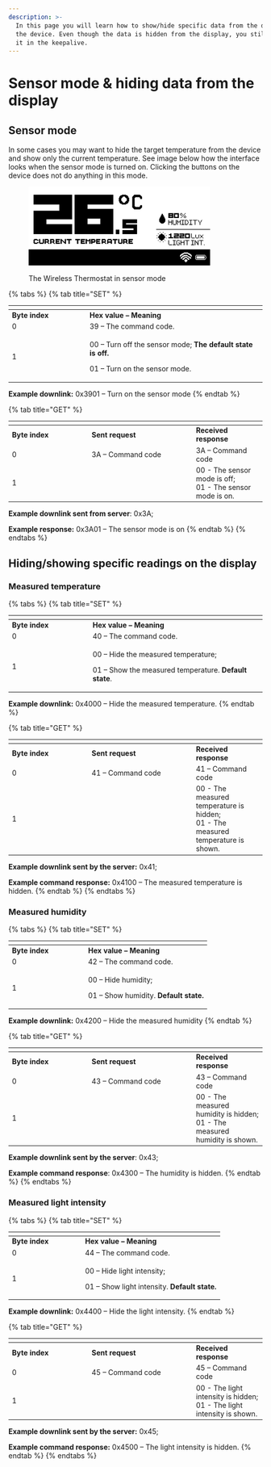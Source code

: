 ```yaml
---
description: >-
  In this page you will learn how to show/hide specific data from the display of
  the device. Even though the data is hidden from the display, you still receive
  it in the keepalive.
---
```


# Sensor mode & hiding data from the display

## Sensor mode

In some cases you may want to hide the target temperature from the device and show only the current temperature. See image below how the interface looks when the sensor mode is turned on. Clicking the buttons on the device does not do anything in this mode.

<figure><img src="../../../.gitbook/assets/image (33).png" alt="" width="360"><figcaption><p>The Wireless Thermostat in sensor mode</p></figcaption></figure>

{% tabs %}
{% tab title="SET" %}
<table data-header-hidden><thead><tr><th width="140"></th><th></th></tr></thead><tbody><tr><td><strong>Byte index</strong></td><td><strong>Hex value – Meaning</strong></td></tr><tr><td>0</td><td>39 – The command code.</td></tr><tr><td>1</td><td><p>00 – Turn off the sensor mode; <strong>The default state is off.</strong></p><p>01 – Turn on the sensor mode. </p></td></tr></tbody></table>

**Example downlink:** 0x3901 – Turn on the sensor mode
{% endtab %}

{% tab title="GET" %}
<table data-header-hidden><thead><tr><th width="143.99999999999997"></th><th width="193"></th><th></th></tr></thead><tbody><tr><td><strong>Byte index</strong></td><td><strong>Sent request</strong></td><td><strong>Received response</strong></td></tr><tr><td>0</td><td>3A – Command code</td><td>3A – Command code</td></tr><tr><td>1</td><td> </td><td>00 - The sensor mode is off;<br>01 - The sensor mode is on.</td></tr></tbody></table>

**Example downlink sent from server**: 0x3А;

**Example response:** 0x3A01 – The sensor mode is on
{% endtab %}
{% endtabs %}

## **Hiding/showing specific readings on the display**

### Measured temperature

{% tabs %}
{% tab title="SET" %}
<table data-header-hidden><thead><tr><th width="146"></th><th></th></tr></thead><tbody><tr><td><strong>Byte index</strong></td><td><strong>Hex value – Meaning</strong></td></tr><tr><td>0</td><td>40 – The command code.</td></tr><tr><td>1</td><td><p>00 – Hide the measured temperature;</p><p>01 – Show the measured temperature. <strong>Default state</strong>.</p></td></tr></tbody></table>

**Example downlink:** 0x4000 – Hide the measured temperature.
{% endtab %}

{% tab title="GET" %}
<table data-header-hidden><thead><tr><th width="143.99999999999997"></th><th width="193"></th><th></th></tr></thead><tbody><tr><td><strong>Byte index</strong></td><td><strong>Sent request</strong></td><td><strong>Received response</strong></td></tr><tr><td>0</td><td>41 – Command code</td><td>41 – Command code</td></tr><tr><td>1</td><td> </td><td>00 - The measured temperature is hidden;<br>01 - The measured temperature is shown.</td></tr></tbody></table>

**Example downlink sent by the server:** 0x41;

**Example command response:** 0x4100 – The measured temperature is hidden.
{% endtab %}
{% endtabs %}

### Measured humidity

{% tabs %}
{% tab title="SET" %}
<table data-header-hidden><thead><tr><th width="137"></th><th></th></tr></thead><tbody><tr><td><strong>Byte index</strong></td><td><strong>Hex value – Meaning</strong></td></tr><tr><td>0</td><td>42 – The command code.</td></tr><tr><td>1</td><td><p>00 – Hide humidity;</p><p>01 – Show humidity. <strong>Default state.</strong></p></td></tr></tbody></table>

**Example downlink:** 0x4200 – Hide the measured humidity
{% endtab %}

{% tab title="GET" %}
<table data-header-hidden><thead><tr><th width="143.99999999999997"></th><th width="193"></th><th></th></tr></thead><tbody><tr><td><strong>Byte index</strong></td><td><strong>Sent request</strong></td><td><strong>Received response</strong></td></tr><tr><td>0</td><td>43 – Command code</td><td>43 – Command code</td></tr><tr><td>1</td><td> </td><td>00 - The measured humidity is hidden;<br>01 - The measured humidity is shown.</td></tr></tbody></table>

**Example downlink sent by the server**: 0x43;

**Example command response**: 0x4300 – The humidity is hidden.
{% endtab %}
{% endtabs %}

### Measured light intensity

{% tabs %}
{% tab title="SET" %}
<table data-header-hidden><thead><tr><th width="131"></th><th></th></tr></thead><tbody><tr><td><strong>Byte index</strong></td><td><strong>Hex value – Meaning</strong></td></tr><tr><td>0</td><td>44 – The command code.</td></tr><tr><td>1</td><td><p>00 – Hide light intensity;</p><p>01 – Show light intensity. <strong>Default state.</strong></p></td></tr></tbody></table>

**Example downlink:** 0x4400 – Hide the light intensity.
{% endtab %}

{% tab title="GET" %}
<table data-header-hidden><thead><tr><th width="143.99999999999997"></th><th width="193"></th><th></th></tr></thead><tbody><tr><td><strong>Byte index</strong></td><td><strong>Sent request</strong></td><td><strong>Received response</strong></td></tr><tr><td>0</td><td>45 – Command code</td><td>45 – Command code</td></tr><tr><td>1</td><td> </td><td>00 - The light intensity is hidden;<br>01 - The light intensity is shown.</td></tr></tbody></table>

**Example downlink sent by the server:** 0x45;

**Example command response:** 0x4500 – The light intensity is hidden.
{% endtab %}
{% endtabs %}

